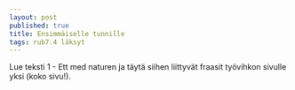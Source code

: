 ```yaml
---
layout: post
published: true
title: Ensimmäiselle tunnille
tags: rub7.4 läksyt
---
```

Lue teksti 1 - Ett med naturen ja täytä siihen liittyvät fraasit työvihkon sivulle yksi (koko sivu!).
